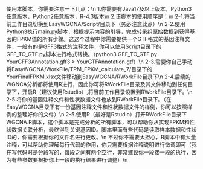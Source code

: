 使用本脚本，你需要注意一下几点：\n
1.你需要有Java17及以上版本，Python3任意版本，Python2任意版本，R-4.3版本\n
2.该脚本的使用顺序是：\n
	2-1.将当前工作目录切换到EasyWGCNA/Script/目录下（务必注意此点）\n
	2-2.使用Python3执行main.py脚本，根据提示内容的引导，完成转录组原始数据到获得基因的FPKM值的所有步骤。这这个过程中你需要提供一个GTF格式的基因注释文件，一般有的是GFF3格式的注释文件，你可以使用Script目录下的GFF_TO_GTF.py脚本进行格式转换。（python3 GFF_TO_GTF.py YourGFF3Annotation.gff3 > YourGTFAnnotation.gtf）\n
	2-3.需要你自己手动将EasyWGCNA/WorkFile/TPM_FPKM_calculate_7/目录下的YourFinalFPKM.xlsx文件移动到EasyWGCNA/RWorkFile目录下\n
	2-4.后续的WGNCA分析都将使用R进行，因此你可将RWorkFile目录及其文件移动到任何目录下，开启R（建议使用Rstudio）,将当前工作目录设置到RWorkFile目录下。\n
	2-5.将你的基因注释文件和性状数据文件也放到RWorkFile目录下。（在EasyWGCNA目录下有一份基因注释文件和性状数据文件的样例，你可以按照样例的整理好你的文件）\n
	2-5.使用R（最好是Rstudio）打开RWorkFile目录下WGCNA.R脚本，这个脚本是完成分析的所有脚本，可以帮助你从实现FPKM和性状数据关联分析，最终得到关键基因ID。脚本里面有些代码是读取样本数据和性状ID的，你需要根据你的文件名进行更改。\n
		不过你不需要太担心，R脚本中有大量注释，可以帮助你理解每行代码的作用，你只需要根据注释说明进行微调即可（我在写代码时是分段写的，每段之间有两个空行，非常建议你一段接一段的执行，因为有些参数要根据你上一段的执行结果进行调整）\n